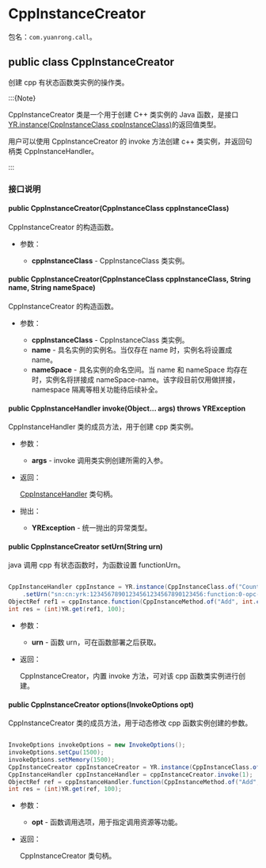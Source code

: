 # CppInstanceCreator

包名：`com.yuanrong.call`。

## public class CppInstanceCreator

创建 cpp 有状态函数类实例的操作类。

:::{Note}

CppInstanceCreator 类是一个用于创建 C++ 类实例的 Java 函数，是接口 [YR.instance(CppInstanceClass cppInstanceClass)](Instance.md)的返回值类型。

用户可以使用 CppInstanceCreator 的 invoke 方法创建 c++ 类实例，并返回句柄类 CppInstanceHandler。

:::

### 接口说明

#### public CppInstanceCreator(CppInstanceClass cppInstanceClass)

CppInstanceCreator 的构造函数。

- 参数：

   - **cppInstanceClass** - CppInstanceClass 类实例。

#### public CppInstanceCreator(CppInstanceClass cppInstanceClass, String name, String nameSpace)

CppInstanceCreator 的构造函数。

- 参数：

   - **cppInstanceClass** - CppInstanceClass 类实例。
   - **name** - 具名实例的实例名。当仅存在 name 时，实例名将设置成 name。
   - **nameSpace** - 具名实例的命名空间。当 name 和 nameSpace 均存在时，实例名将拼接成 nameSpace-name。该字段目前仅用做拼接，namespace 隔离等相关功能待后续补全。

#### public CppInstanceHandler invoke(Object... args) throws YRException

CppInstanceHandler 类的成员方法，用于创建 cpp 类实例。

- 参数：

   - **args** - invoke 调用类实例创建所需的入参。

- 返回：

    [CppInstanceHandler](CppInstanceHandler.md) 类句柄。

- 抛出：

   - **YRException** - 统一抛出的异常类型。

#### public CppInstanceCreator setUrn(String urn)

java 调用 cpp 有状态函数时，为函数设置 functionUrn。

```java

CppInstanceHandler cppInstance = YR.instance(CppInstanceClass.of("Counter","FactoryCreate"))
    .setUrn("sn:cn:yrk:12345678901234561234567890123456:function:0-opc-opc:$latest").invoke(1);
ObjectRef ref1 = cppInstance.function(CppInstanceMethod.of("Add", int.class)).invoke(5);
int res = (int)YR.get(ref1, 100);
```

- 参数：

   - **urn** - 函数 urn，可在函数部署之后获取。

- 返回：

    CppInstanceCreator，内置 invoke 方法，可对该 cpp 函数类实例进行创建。

#### public CppInstanceCreator options(InvokeOptions opt)

CppInstanceCreator 类的成员方法，用于动态修改 cpp 函数实例创建的参数。

```java

InvokeOptions invokeOptions = new InvokeOptions();
invokeOptions.setCpu(1500);
invokeOptions.setMemory(1500);
CppInstanceCreator cppInstanceCreator = YR.instance(CppInstanceClass.of("Counter","FactoryCreate")).setUrn("sn:cn:yrk:12345678901234561234567890123456:function:0-opc-opc:$latest").options(invokeOptions);
CppInstanceHandler cppInstanceHandler = cppInstanceCreator.invoke(1);
ObjectRef ref = cppInstanceHandler.function(CppInstanceMethod.of("Add", int.class)).invoke(5);
int res = (int)YR.get(ref, 100);
```

- 参数：

   - **opt** - 函数调用选项，用于指定调用资源等功能。

- 返回：

    CppInstanceCreator 类句柄。
